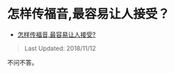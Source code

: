 # 怎样传福音,最容易让人接受？

- [怎样传福音,最容易让人接受?](https://www.zhihu.com/question/36849241/answer/529570300)


>Last Updated: 2018/11/12

不问不答。
